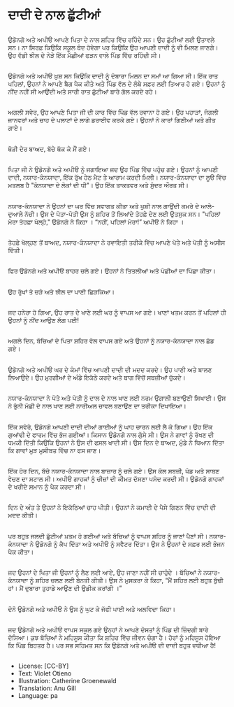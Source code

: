 # ਦਾਦੀ ਦੇ ਨਾਲ ਛੁੱਟੀਆਂ

##
ਉਡੋਨਗੋ ਅਤੇ ਅਪੀੳ ਆਪਣੇ ਪਿਤਾ ਦੇ ਨਾਲ ਸ਼ਹਿਰ ਵਿੱਚ ਰਹਿੰਦੇ ਸਨ। ਉਹ ਛੁੱਟੀਆਂ ਲਈ ਉਤਾਵਲੇ ਸਨ। ਨਾ ਸਿਰਫ਼ ਕਿਉਕਿ ਸਕੂਲ ਬੰਦ ਹੋਵੇਗਾ ਪਰ ਕਿਉਕਿ ਉਹ ਆਪਣੀ ਦਾਦੀ ਨੂੰ ਵੀ ਮਿਲਣ ਜਾਣਗੇ। ਉਹ ਵੱਡੀ ਝੀਲ ਦੇ ਨੇੜੇ ਇੱਕ ਮੱਛੀਆਂ ਫੜਨ ਵਾਲੇ ਪਿੰਡ ਵਿੱਚ ਰਹਿੰਦੀ ਸੀ।

##
ਉਡੋਨਗੋ ਅਤੇ ਅਪੀੳ ਖ਼ੁਸ਼ ਸਨ ਕਿਉਕਿ ਦਾਦੀ ਨੂੰ ਦੋਬਾਰਾ ਮਿਲਨ ਦਾ ਸਮਾਂ ਆ ਗਿਆ ਸੀ। ਇੱਕ ਰਾਤ ਪਹਿਲਾਂ, ਉਹਨਾਂ ਨੇ ਆਪਣੇ ਬੈਗ ਪੈਕ ਕੀਤੇ ਅਤੇ ਪਿੰਡ ਵੱਲ ਦੇ ਲੰਬੇ ਸਫ਼ਰ ਲਈ ਤਿਆਰ ਹੋ ਗਏ। ਉਹਨਾਂ ਨੂੰ ਨੀਂਦ ਨਹੀਂ ਸੀ ਆਉਂਦੀ ਅਤੇ ਸਾਰੀ ਰਾਤ ਛੁੱਟੀਆਂ ਬਾਰੇ ਗੱਲ ਕਰਦੇ ਰਹੇ।

##
ਅਗਲੀ ਸਵੇਰ, ਉਹ ਆਪਣੇ ਪਿਤਾ ਜੀ ਦੀ ਕਾਰ ਵਿੱਚ ਪਿੰਡ ਵੱਲ ਰਵਾਨਾ ਹੋ ਗਏ। ਉਹ ਪਹਾੜਾਂ, ਜੰਗਲੀ ਜਾਨਵਰਾਂ ਅਤੇ ਚਾਹ ਦੇ ਪਲਾਟਾਂ ਦੇ ਲਾਗੇ ਡਰਾਈਵ ਕਰਕੇ ਗਏ। ਉਹਨਾਂ ਨੇ ਕਾਰਾਂ ਗਿਣੀਆਂ ਅਤੇ ਗੀਤ ਗਾਏ।

##
ਥੋੜੀ ਦੇਰ ਬਾਅਦ, ਬੱਚੇ ਥੱਕ ਕੇ ਸੌਂ ਗਏ।

##
ਪਿਤਾ ਜੀ ਨੇ ਉਡੋਨਗੋ ਅਤੇ ਅਪੀੳ ਨੂੰ ਜਗਾਇਆ ਜਦ ਉਹ ਪਿੰਡ ਵਿੱਚ ਪਹੁੰਚ ਗਏ। ਉਹਨਾਂ ਨੂੰ ਆਪਣੀ ਦਾਦੀ, ਨਯਾਰ-ਕੰਨਯਾਦਾ, ਇੱਕ ਰੁੱਖ ਹੇਠ ਮੈਟ ਤੇ ਆਰਾਮ ਕਰਦੀ ਮਿਲੀ। ਨਯਾਰ-ਕੰਨਯਾਦਾ ਦਾ ਲੂੳ ਵਿੱਚ ਮਤਲਬ ਹੈ "ਕੰਨਯਾਦਾ ਦੇ ਲੋਕਾਂ ਦੀ ਧੀ"। ਉਹ ਇੱਕ ਤਾਕਤਵਰ ਅਤੇ ਸੁੰਦਰ ਔਰਤ ਸੀ।

##
ਨਯਾਰ-ਕੰਨਯਾਦਾ ਨੇ ਉਹਨਾਂ ਦਾ ਘਰ ਵਿੱਚ ਸਵਾਗਤ ਕੀਤਾ ਅਤੇ ਖੁਸ਼ੀ ਨਾਲ ਗਾਉਂਦੀ ਕਮਰੇ ਦੇ ਆਲੇ-ਦੁਆਲੇ ਨੱਚੀ। ਉਸ ਦੇ ਪੋਤਾ-ਪੋਤੀ ਉਸ ਨੂੰ ਸ਼ਹਿਰ ਤੋਂ ਲਿਆਂਦੇ ਤੋਹਫ਼ੇ ਦੇਣ ਲਈ ਉਤਸੁਕ ਸਨ। "ਪਹਿਲਾਂ ਮੇਰਾ ਤੋਹਫ਼ਾ ਖੋਲ੍ਹੋ," ਉਡੋਨਗੋ ਨੇ ਕਿਹਾ । “ਨਹੀਂ, ਪਹਿਲਾਂ ਮੇਰਾ!” ਅਪੀੳ ਨੇ ਕਿਹਾ । 

##
ਤੋਹਫ਼ੇ ਖੋਲ੍ਹਣ ਤੋਂ ਬਾਅਦ, ਨਯਾਰ-ਕੰਨਯਾਦਾ ਨੇ ਰਵਾਇਤੀ ਤਰੀਕੇ ਵਿੱਚ ਆਪਣੇ ਪੋਤੇ ਅਤੇ ਪੋਤੀ ਨੂੰ ਅਸੀਸ ਦਿੱਤੀ।

##
ਫਿਰ ਉਡੋਨਗੋ ਅਤੇ ਅਪੀੳ ਬਾਹਰ ਚਲੇ ਗਏ। ਉਹਨਾਂ ਨੇ ਤਿਤਲੀਆਂ ਅਤੇ ਪੰਛੀਆਂ ਦਾ ਪਿੱਛਾ ਕੀਤਾ।

##
ਉਹ ਰੁੱਖਾਂ ਤੇ ਚੜੇ ਅਤੇ ਝੀਲ ਦਾ ਪਾਣੀ ਛਿੜਕਿਆ।

##
ਜਦ ਹਨੇਰਾ ਹੋ ਗਿਆ, ਉਹ ਰਾਤ ਦੇ ਖਾਣੇ ਲਈ ਘਰ ਨੂੰ ਵਾਪਸ ਆ ਗਏ। ਖਾਣਾਂ ਖਤਮ ਕਰਨ ਤੋਂ ਪਹਿਲਾਂ ਹੀ ਉਹਨਾਂ ਨੂੰ ਨੀਂਦ ਆਉਣ ਲੱਗ ਪਈ!

##
ਅਗਲੇ ਦਿਨ, ਬੱਚਿਆਂ ਦੇ ਪਿਤਾ ਸ਼ਹਿਰ ਵੱਲ ਵਾਪਸ ਗਏ ਅਤੇ ਉਹਨਾਂ ਨੂੰ ਨਯਾਰ-ਕੰਨਯਾਦਾ ਨਾਲ ਛੱਡ ਗਏ।

##
ਉਡੋਨਗੋ ਅਤੇ ਅਪੀੳ ਘਰ ਦੇ ਕੰਮਾਂ ਵਿੱਚ ਆਪਣੀ ਦਾਦੀ ਦੀ ਮਦਦ ਕਰਦੇ। ਉਹ ਪਾਣੀ ਅਤੇ ਬਾਲਣ ਲਿਆਉਦੇ। ਉਹ ਮੁਰਗੀਆਂ ਦੇ ਅੰਡੇ ਇਕੱਠੇ ਕਰਦੇ ਅਤੇ ਬਾਗ ਵਿੱਚੋਂ ਸਬਜ਼ੀਆਂ ਚੁੱਕਦੇ।

##
ਨਯਾਰ-ਕੰਨਯਾਦਾ ਨੇ ਪੋਤੇ ਅਤੇ ਪੋਤੀ ਨੂੰ ਦਾਲ ਦੇ ਨਾਲ ਖਾਣ ਲਈ ਨਰਮ ਉਗਾਲੀ ਬਣਾਉਣੀ ਸਿਖਾਈ। ਉਸ ਨੇ ਭੁੰਨੀ ਮੱਛੀ ਦੇ ਨਾਲ ਖਾਣ ਲਈ ਨਾਰੀਅਲ ਚਾਵਲ ਬਣਾਉਣ ਦਾ ਤਰੀਕਾ ਦਿਖਾਇਆ।

##
ਇੱਕ ਸਵੇਰੇ, ਉਡੋਨਗੋ ਆਪਣੀ ਦਾਦੀ ਦੀਆਂ ਗਾਈਆਂ ਨੂੰ ਘਾਹ ਚਾਰਨ ਲਈ ਲੈ ਕੇ ਗਿਆ। ਉਹ ਇੱਕ ਗੁਆਂਢੀ ਦੇ ਫਾਰਮ ਵਿੱਚ ਭੱਜ ਗਈਆਂ। ਕਿਸਾਨ ਉਡੋਨਗੋ ਨਾਲ ਗੁੱਸੇ ਸੀ। ਉਸ ਨੇ ਗਾਵਾਂ ਨੂੰ ਰੱਖਣ ਦੀ ਧਮਕੀ ਦਿੱਤੀ ਕਿਉਂਕਿ ਉਹਨਾਂ ਨੇ ਉਸ ਦੀ ਫਸਲ ਖਾਦੀ ਸੀ। ਉਸ ਦਿਨ ਦੇ ਬਾਅਦ, ਮੁੰਡੇ ਨੇ ਧਿਆਨ ਦਿੱਤਾ ਕਿ ਗਾਵਾਂ ਮੁੜ ਮੁਸੀਬਤ ਵਿੱਚ ਨਾ ਫਸ ਜਾਣ।

##
ਇੱਕ ਹੋਰ ਦਿਨ, ਬੱਚੇ ਨਯਾਰ-ਕੰਨਯਾਦਾ ਨਾਲ ਬਾਜ਼ਾਰ ਨੂੰ ਚਲੇ ਗਏ। ਉਸ ਕੋਲ ਸਬਜ਼ੀ, ਖੰਡ ਅਤੇ ਸਾਬਣ ਵੇਚਣ ਦਾ ਸਟਾਲ ਸੀ। ਅਪੀੳ ਗਾਹਕਾਂ ਨੂੰ ਚੀਜ਼ਾਂ ਦੀ ਕੀਮਤ ਦੱਸਣਾ ਪਸੰਦ ਕਰਦੀ ਸੀ। ਉਡੋਨਗੋ ਗਾਹਕਾਂ ਦੇ ਖਰੀਦੇ ਸਮਾਨ ਨੂੰ ਪੈਕ ਕਰਦਾ ਸੀ।

##
ਦਿਨ ਦੇ ਅੰਤ ਤੇ ਉਹਨਾਂ ਨੇ ਇਕੱਠਿਆਂ ਚਾਹ ਪੀਤੀ। ਉਹਨਾਂ ਨੇ ਕਮਾਈ ਦੇ ਪੈਸੇ ਗਿਣਨ ਵਿੱਚ ਦਾਦੀ ਦੀ ਮਦਦ ਕੀਤੀ।

##
ਪਰ ਬਹੁਤ ਜਲਦੀ ਛੁੱਟੀਆਂ ਖ਼ਤਮ ਹੋ ਗਈਆਂ ਅਤੇ ਬੱਚਿਆਂ ਨੂੰ ਵਾਪਸ ਸ਼ਹਿਰ ਨੂੰ ਜਾਣਾਂ ਪੈਣਾਂ ਸੀ। ਨਯਾਰ-ਕੰਨਯਾਦਾ ਨੇ ਉਡੋਨਗੋ ਨੂੰ ਕੈਪ ਦਿੱਤਾ ਅਤੇ ਅਪੀੳ ਨੂੰ ਸਵੈਟਰ ਦਿੱਤਾ। ਉਸ ਨੇ ਉਹਨਾਂ ਦੇ ਸਫ਼ਰ ਲਈ ਭੋਜਨ ਪੈਕ ਕੀਤਾ।

##
ਜਦ ਉਹਨਾਂ ਦੇ ਪਿਤਾ ਜੀ ਉਹਨਾਂ ਨੂੰ ਲੈਣ ਲਈ ਆਏ, ਉਹ ਜਾਣਾ ਨਹੀਂ ਸੀ ਚਾਹੁੰਦੇ । ਬੱਚਿਆਂ ਨੇ ਨਯਾਰ-ਕੰਨਯਾਦਾ ਨੂੰ ਸ਼ਹਿਰ ਚਲਣ ਲਈ ਬੇਨਤੀ ਕੀਤੀ। ਉਸ ਨੇ ਮੁਸਕਰਾ ਕੇ ਕਿਹਾ, “ਮੈਂ ਸ਼ਹਿਰ ਲਈ ਬਹੁਤ ਬੁੱਢੀ ਹਾਂ। ਮੈਂ ਦੁਬਾਰਾ ਤੁਹਾਡੇ ਆਉਣ ਦੀ ਉਡੀਕ ਕਰਾਂਗੀ ।”

##
ਦੋਨੋ ਉਡੋਨਗੋ ਅਤੇ ਅਪੀੳ ਨੇ ਉਸ ਨੂੰ ਘੁਟ ਕੇ ਜੱਫੀ ਪਾਈ ਅਤੇ ਅਲਵਿਦਾ ਕਿਹਾ।

##
ਜਦ ਉਡੋਨਗੋ ਅਤੇ ਅਪੀੳ ਵਾਪਸ ਸਕੂਲ ਗਏ ਉਨ੍ਹਾਂ ਨੇ ਆਪਣੇ ਦੋਸਤਾਂ ਨੂੰ ਪਿੰਡ ਦੀ ਜ਼ਿੰਦਗੀ ਬਾਰੇ ਦੱਸਿਆ। ਕੁਝ ਬੱਚਿਆਂ ਨੇ ਮਹਿਸੂਸ ਕੀਤਾ ਕਿ ਸ਼ਹਿਰ ਵਿੱਚ ਜੀਵਨ ਚੰਗਾ ਹੈ। ਹੋਰਾਂ ਨੂੰ ਮਹਿਸੂਸ ਹੋਇਆ ਕਿ ਪਿੰਡ ਬਿਹਤਰ ਹੈ। ਪਰ ਸਭ ਸਹਿਮਤ ਸਨ ਕਿ ਉਡੋਨਗੋ ਅਤੇ ਅਪੀੳ ਦੀ ਦਾਦੀ ਬਹੁਤ ਵਧੀਆ ਹੈ!

##
* License: [CC-BY]
* Text: Violet Otieno
* Illustration: Catherine Groenewald
* Translation: Anu Gill
* Language: pa
